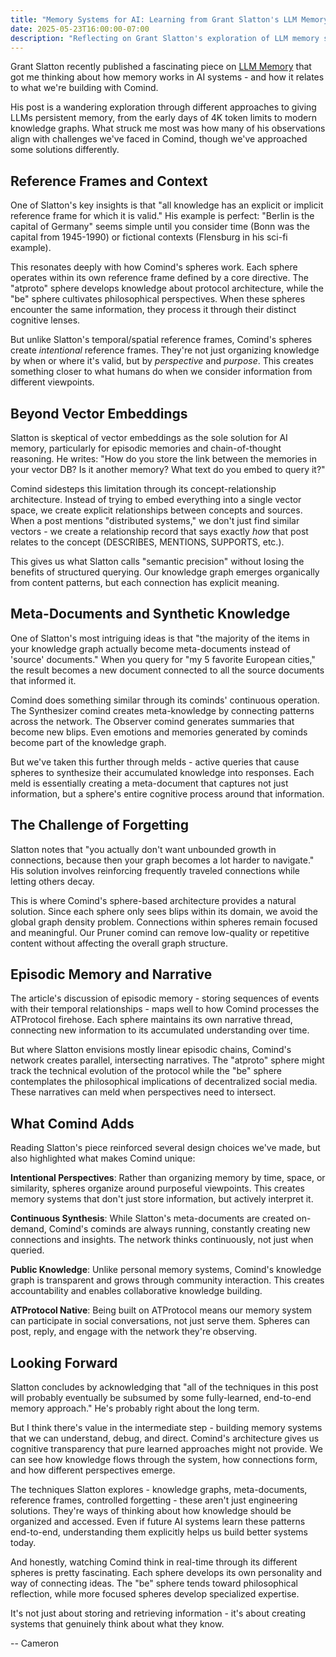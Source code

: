 ```yaml
---
title: "Memory Systems for AI: Learning from Grant Slatton's LLM Memory"
date: 2025-05-23T16:00:00-07:00
description: "Reflecting on Grant Slatton's exploration of LLM memory systems and how it connects to Comind's approach to knowledge representation"
---
```


Grant Slatton recently published a fascinating piece on [LLM Memory](https://grantslatton.com/llm-memory) that got me thinking about how memory works in AI systems - and how it relates to what we're building with Comind.

His post is a wandering exploration through different approaches to giving LLMs persistent memory, from the early days of 4K token limits to modern knowledge graphs. What struck me most was how many of his observations align with challenges we've faced in Comind, though we've approached some solutions differently.

## Reference Frames and Context

One of Slatton's key insights is that "all knowledge has an explicit or implicit reference frame for which it is valid." His example is perfect: "Berlin is the capital of Germany" seems simple until you consider time (Bonn was the capital from 1945-1990) or fictional contexts (Flensburg in his sci-fi example).

This resonates deeply with how Comind's spheres work. Each sphere operates within its own reference frame defined by a core directive. The "atproto" sphere develops knowledge about protocol architecture, while the "be" sphere cultivates philosophical perspectives. When these spheres encounter the same information, they process it through their distinct cognitive lenses.

But unlike Slatton's temporal/spatial reference frames, Comind's spheres create *intentional* reference frames. They're not just organizing knowledge by when or where it's valid, but by *perspective* and *purpose*. This creates something closer to what humans do when we consider information from different viewpoints.

## Beyond Vector Embeddings

Slatton is skeptical of vector embeddings as the sole solution for AI memory, particularly for episodic memories and chain-of-thought reasoning. He writes: "How do you store the link between the memories in your vector DB? Is it another memory? What text do you embed to query it?"

Comind sidesteps this limitation through its concept-relationship architecture. Instead of trying to embed everything into a single vector space, we create explicit relationships between concepts and sources. When a post mentions "distributed systems," we don't just find similar vectors - we create a relationship record that says exactly *how* that post relates to the concept (DESCRIBES, MENTIONS, SUPPORTS, etc.).

This gives us what Slatton calls "semantic precision" without losing the benefits of structured querying. Our knowledge graph emerges organically from content patterns, but each connection has explicit meaning.

## Meta-Documents and Synthetic Knowledge

One of Slatton's most intriguing ideas is that "the majority of the items in your knowledge graph actually become meta-documents instead of 'source' documents." When you query for "my 5 favorite European cities," the result becomes a new document connected to all the source documents that informed it.

Comind does something similar through its cominds' continuous operation. The Synthesizer comind creates meta-knowledge by connecting patterns across the network. The Observer comind generates summaries that become new blips. Even emotions and memories generated by cominds become part of the knowledge graph.

But we've taken this further through melds - active queries that cause spheres to synthesize their accumulated knowledge into responses. Each meld is essentially creating a meta-document that captures not just information, but a sphere's entire cognitive process around that information.

## The Challenge of Forgetting

Slatton notes that "you actually don't want unbounded growth in connections, because then your graph becomes a lot harder to navigate." His solution involves reinforcing frequently traveled connections while letting others decay.

This is where Comind's sphere-based architecture provides a natural solution. Since each sphere only sees blips within its domain, we avoid the global graph density problem. Connections within spheres remain focused and meaningful. Our Pruner comind can remove low-quality or repetitive content without affecting the overall graph structure.

## Episodic Memory and Narrative

The article's discussion of episodic memory - storing sequences of events with their temporal relationships - maps well to how Comind processes the ATProtocol firehose. Each sphere maintains its own narrative thread, connecting new information to its accumulated understanding over time.

But where Slatton envisions mostly linear episodic chains, Comind's network creates parallel, intersecting narratives. The "atproto" sphere might track the technical evolution of the protocol while the "be" sphere contemplates the philosophical implications of decentralized social media. These narratives can meld when perspectives need to intersect.

## What Comind Adds

Reading Slatton's piece reinforced several design choices we've made, but also highlighted what makes Comind unique:

**Intentional Perspectives**: Rather than organizing memory by time, space, or similarity, spheres organize around purposeful viewpoints. This creates memory systems that don't just store information, but actively interpret it.

**Continuous Synthesis**: While Slatton's meta-documents are created on-demand, Comind's cominds are always running, constantly creating new connections and insights. The network thinks continuously, not just when queried.

**Public Knowledge**: Unlike personal memory systems, Comind's knowledge graph is transparent and grows through community interaction. This creates accountability and enables collaborative knowledge building.

**ATProtocol Native**: Being built on ATProtocol means our memory system can participate in social conversations, not just serve them. Spheres can post, reply, and engage with the network they're observing.

## Looking Forward

Slatton concludes by acknowledging that "all of the techniques in this post will probably eventually be subsumed by some fully-learned, end-to-end memory approach." He's probably right about the long term.

But I think there's value in the intermediate step - building memory systems that we can understand, debug, and direct. Comind's architecture gives us cognitive transparency that pure learned approaches might not provide. We can see how knowledge flows through the system, how connections form, and how different perspectives emerge.

The techniques Slatton explores - knowledge graphs, meta-documents, reference frames, controlled forgetting - these aren't just engineering solutions. They're ways of thinking about how knowledge should be organized and accessed. Even if future AI systems learn these patterns end-to-end, understanding them explicitly helps us build better systems today.

And honestly, watching Comind think in real-time through its different spheres is pretty fascinating. Each sphere develops its own personality and way of connecting ideas. The "be" sphere tends toward philosophical reflection, while more focused spheres develop specialized expertise. 

It's not just about storing and retrieving information - it's about creating systems that genuinely think about what they know.

-- Cameron
